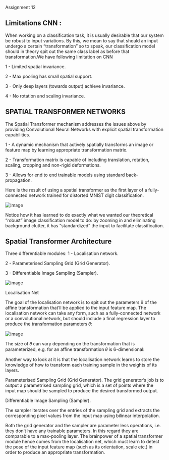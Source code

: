 Assignment 12

Limitations CNN :
----------------
When working on a classification task, it is usually desirable that our system be robust to input variations. By this, we mean to say that should an input undergo a certain “transformation” so to speak, our classification model should in theory spit out the same class label as before that transformation.We have following limitation on CNN

 1 - Limited spatial invariance.
 
 2 - Max pooling has small spatial support.
 
 3 - Only deep layers (towards output) achieve invariance.
 
 4 - No rotation and scaling invariance.

SPATIAL TRANSFORMER NETWORKS 
----------------------------

The Spatial Transformer mechanism addresses the issues above by providing Convolutional Neural Networks with explicit spatial transformation capabilities.

 1 - A dynamic mechanism that actively spatially transforms an image or feature map by learning appropriate transformation matrix.

 2 - Transformation matrix is capable of including translation, rotation, scaling, cropping and non-rigid deformations.

 3 - Allows for end to end trainable models using standard back-propagation.
 
Here is the result of using a spatial transformer as the first layer of a fully-connected network trained for distorted MNIST digit classification.

![image](https://user-images.githubusercontent.com/70502759/147410552-1cea4f3e-070e-4904-a90f-e4f68418ef42.png)

Notice how it has learned to do exactly what we wanted our theoretical “robust” image classification model to do: by zooming in and eliminating background clutter, it has “standardized” the input to facilitate classification.

Spatial Transformer Architecture
--------------------------------
Three differentiable modules:
 1 - Localisation network.
 
 2 - Parameterised Sampling Grid (Grid Generator).
 
 3 - Differentiable Image Sampling (Sampler).

![image](https://user-images.githubusercontent.com/70502759/147410614-634698fc-6636-45ab-ba6b-cafed7d0212d.png)

Localisation Net

The goal of the localisation network is to spit out the parameters θ of the affine transformation that’ll be applied to the input feature map. The localisation network can take any form, such as a fully-connected network or a convolutional network, but should include a final regression layer to produce the transformation parameters 𝜃:

![image](https://user-images.githubusercontent.com/70502759/147410971-d3777dda-2a47-4d18-901d-95301bffe27e.png)

The size of 𝜃 can vary depending on the transformation that is parameterized, e.g. for an affine transformation 𝜃 is 6-dimensional:

Another way to look at it is that the localisation network learns to store the knowledge of how to transform each training sample in the weights of its layers.

Parameterised Sampling Grid (Grid Generator).
The grid generator’s job is to output a parametrised sampling grid, which is a set of points where the input map should be sampled to produce the desired transformed output.


Differentiable Image Sampling (Sampler).

The sampler iterates over the entries of the sampling grid and extracts the corresponding pixel values from the input map using bilinear interpolation.


Both the grid generator and the sampler are parameter less operations, i.e. they don’t have any trainable parameters. In this regard they are comparable to a max-pooling layer. The brainpower of a spatial transformer module hence comes from the localisation net, which must learn to detect the pose of the input feature map (such as its orientation, scale etc.) in order to produce an appropriate transformation.








